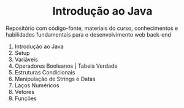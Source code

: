 <h1 align="center">Introdução ao Java</h1>

Repositório com código-fonte, materiais do curso, conhecimentos e habilidades fundamentais para o desenvolvimento web back-end

1. Introdução ao Java
2. Setup
3. Variáveis
4. Operadores Booleanos | Tabela Verdade
5. Estruturas Condicionais
6. Manipulação de Strings e Datas
7. Laços Numéricos
8. Vetores
9. Funções